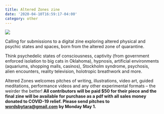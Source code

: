```yaml
---
title: Altered Zones zine
date: '2020-04-10T16:59:17-04:00'
category: other
---
```

![](/img/altered-zones.jpg)

Calling for submissions to a digital zine exploring altered physical and psychic states and spaces, born from the altered zone of quarantine.

Think psychedelic states of consciousness, captivity (from government enforced isolation to big cats in Oklahoma), hypnosis, artificial environments (aquariums, shopping malls, casinos), Stockholm syndrome, psychosis, alien encounters, reality television, holotropic breathwork and more.

Altered Zones welcomes pitches of writing, illustrations, video art, guided meditations, performance videos and any other experimental formats – the weirder the better! **All contributors will be paid $50 for their piece and the final zine will be available for purchase as a pdf with all sales money donated to COVID-19 relief. Please send pitches to wordsbytara@gmail.com by Monday May 1.**
